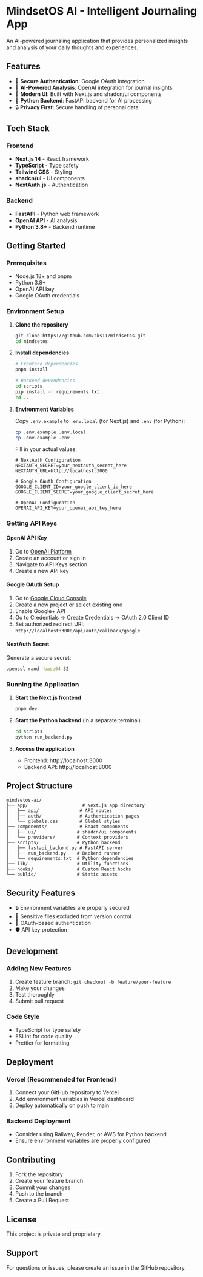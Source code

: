 # MindsetOS AI - Intelligent Journaling App

An AI-powered journaling application that provides personalized insights and analysis of your daily thoughts and experiences.

## Features

- 🔐 **Secure Authentication**: Google OAuth integration
- 🤖 **AI-Powered Analysis**: OpenAI integration for journal insights
- 📱 **Modern UI**: Built with Next.js and shadcn/ui components
- 🐍 **Python Backend**: FastAPI backend for AI processing
- 🔒 **Privacy First**: Secure handling of personal data

## Tech Stack

### Frontend
- **Next.js 14** - React framework
- **TypeScript** - Type safety
- **Tailwind CSS** - Styling
- **shadcn/ui** - UI components
- **NextAuth.js** - Authentication

### Backend
- **FastAPI** - Python web framework
- **OpenAI API** - AI analysis
- **Python 3.8+** - Backend runtime

## Getting Started

### Prerequisites

- Node.js 18+ and pnpm
- Python 3.8+
- OpenAI API key
- Google OAuth credentials

### Environment Setup

1. **Clone the repository**
   ```bash
   git clone https://github.com/sks11/mindsetos.git
   cd mindsetos
   ```

2. **Install dependencies**
   ```bash
   # Frontend dependencies
   pnpm install
   
   # Backend dependencies
   cd scripts
   pip install -r requirements.txt
   cd ..
   ```

3. **Environment Variables**
   
   Copy `.env.example` to `.env.local` (for Next.js) and `.env` (for Python):
   ```bash
   cp .env.example .env.local
   cp .env.example .env
   ```
   
   Fill in your actual values:
   ```env
   # NextAuth Configuration
   NEXTAUTH_SECRET=your_nextauth_secret_here
   NEXTAUTH_URL=http://localhost:3000
   
   # Google OAuth Configuration
   GOOGLE_CLIENT_ID=your_google_client_id_here
   GOOGLE_CLIENT_SECRET=your_google_client_secret_here
   
   # OpenAI Configuration
   OPENAI_API_KEY=your_openai_api_key_here
   ```

### Getting API Keys

#### OpenAI API Key
1. Go to [OpenAI Platform](https://platform.openai.com/)
2. Create an account or sign in
3. Navigate to API Keys section
4. Create a new API key

#### Google OAuth Setup
1. Go to [Google Cloud Console](https://console.cloud.google.com/)
2. Create a new project or select existing one
3. Enable Google+ API
4. Go to Credentials → Create Credentials → OAuth 2.0 Client ID
5. Set authorized redirect URI: `http://localhost:3000/api/auth/callback/google`

#### NextAuth Secret
Generate a secure secret:
```bash
openssl rand -base64 32
```

### Running the Application

1. **Start the Next.js frontend**
   ```bash
   pnpm dev
   ```

2. **Start the Python backend** (in a separate terminal)
   ```bash
   cd scripts
   python run_backend.py
   ```

3. **Access the application**
   - Frontend: http://localhost:3000
   - Backend API: http://localhost:8000

## Project Structure

```
mindsetos-ai/
├── app/                    # Next.js app directory
│   ├── api/               # API routes
│   ├── auth/              # Authentication pages
│   └── globals.css        # Global styles
├── components/            # React components
│   ├── ui/               # shadcn/ui components
│   └── providers/        # Context providers
├── scripts/              # Python backend
│   ├── fastapi_backend.py # FastAPI server
│   ├── run_backend.py    # Backend runner
│   └── requirements.txt  # Python dependencies
├── lib/                  # Utility functions
├── hooks/                # Custom React hooks
└── public/               # Static assets
```

## Security Features

- 🔒 Environment variables are properly secured
- 🚫 Sensitive files excluded from version control
- 🔐 OAuth-based authentication
- 🛡️ API key protection

## Development

### Adding New Features
1. Create feature branch: `git checkout -b feature/your-feature`
2. Make your changes
3. Test thoroughly
4. Submit pull request

### Code Style
- TypeScript for type safety
- ESLint for code quality
- Prettier for formatting

## Deployment

### Vercel (Recommended for Frontend)
1. Connect your GitHub repository to Vercel
2. Add environment variables in Vercel dashboard
3. Deploy automatically on push to main

### Backend Deployment
- Consider using Railway, Render, or AWS for Python backend
- Ensure environment variables are properly configured

## Contributing

1. Fork the repository
2. Create your feature branch
3. Commit your changes
4. Push to the branch
5. Create a Pull Request

## License

This project is private and proprietary.

## Support

For questions or issues, please create an issue in the GitHub repository. 